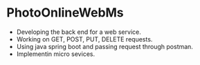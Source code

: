 # PhotoOnlineWebMs

- Developing the back end for a web service.
- Working on GET, POST, PUT, DELETE requests.
- Using java spring boot and passing request through postman.
- Implementin micro sevices. 
